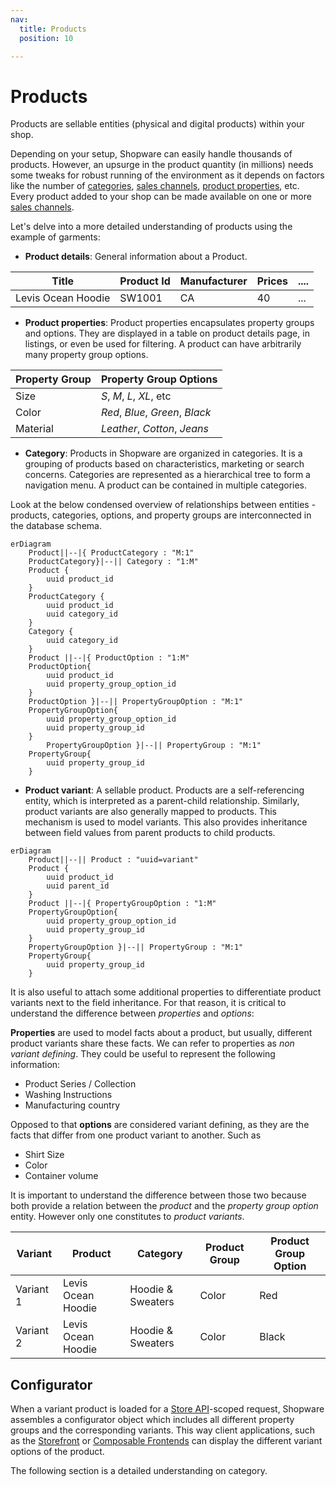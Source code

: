 ```yaml
---
nav:
  title: Products
  position: 10

---
```


# Products

Products are sellable entities (physical and digital products) within your shop.

Depending on your setup, Shopware can easily handle thousands of products. However, an upsurge in the product quantity (in millions) needs some tweaks for robust running of the environment as it depends on factors like the number of [categories](../../../concepts/commerce/catalog/categories), [sales channels](../../../concepts/commerce/catalog/sales-channels), [product properties](../../../concepts/commerce/catalog/products#property-groups--options), etc. Every product added to your shop can be made available on one or more [sales channels](../../../concepts/commerce/catalog/sales-channels).

Let's delve into a more detailed understanding of products using the example of garments:

* **Product details**: General information about a Product.

| Title | Product Id | Manufacturer | Prices | .... |
|-------|-----------|--------------|--------|----------|
| Levis Ocean Hoodie | SW1001 | CA | 40 | ... |

* **Product properties**: Product properties encapsulates property groups and options. They are displayed in a table on product details page, in listings, or even be used for filtering. A product can have arbitrarily many property group options.

| Property Group | Property Group Options |
|----------------|-----------------------|
| Size           |  *S*, *M*, *L*, *XL*, etc |
| Color          | *Red*, *Blue*, *Green*, *Black* |
| Material       | *Leather*, *Cotton*, *Jeans* |

* **Category**: Products in Shopware are organized in categories. It is a grouping of products based on characteristics, marketing or search concerns. Categories are represented as a hierarchical tree to form a navigation menu. A product can be contained in multiple categories.

Look at the below condensed overview of relationships between entities - products, categories, options, and property groups are interconnected in the database schema.

```mermaid
erDiagram
    Product||--|{ ProductCategory : "M:1"
    ProductCategory}|--|| Category : "1:M"
    Product {
        uuid product_id
    }
    ProductCategory {
        uuid product_id 
        uuid category_id 
    }
    Category {
        uuid category_id
    }
    Product ||--|{ ProductOption : "1:M"
    ProductOption{
        uuid product_id
        uuid property_group_option_id
    }
    ProductOption }|--|| PropertyGroupOption : "M:1"
    PropertyGroupOption{
        uuid property_group_option_id
        uuid property_group_id
    }
        PropertyGroupOption }|--|| PropertyGroup : "M:1"
    PropertyGroup{
        uuid property_group_id
    }
```

* **Product variant**: A sellable product. Products are a self-referencing entity, which is interpreted as a parent-child relationship. Similarly, product variants are also generally mapped to products. This mechanism is used to model variants. This also provides inheritance between field values from parent products to child products.

```mermaid
erDiagram
    Product||--|| Product : "uuid=variant"
    Product {
        uuid product_id
        uuid parent_id
    }
    Product ||--|{ PropertyGroupOption : "1:M"
    PropertyGroupOption{
        uuid property_group_option_id
        uuid property_group_id
    }
    PropertyGroupOption }|--|| PropertyGroup : "M:1"
    PropertyGroup{
        uuid property_group_id
    }
```

It is also useful to attach some additional properties to differentiate product variants next to the field inheritance. For that reason, it is critical to understand the difference between *properties* and *options*:

**Properties** are used to model facts about a product, but usually, different product variants share these facts. We can refer to properties as *non variant defining*. They could be useful to represent the following information:

* Product Series / Collection
* Washing Instructions
* Manufacturing country

Opposed to that **options** are considered variant defining, as they are the facts that differ from one product variant to another. Such as

* Shirt Size
* Color
* Container volume

It is important to understand the difference between those two because both provide a relation between the *product* and the *property group option* entity. However only one constitutes to *product variants*.

| Variant | Product | Category | Product Group | Product Group Option |
|---------|---------|----------|---------------|----------------------|
| Variant 1 | Levis Ocean Hoodie | Hoodie & Sweaters | Color | Red |
| Variant 2 | Levis Ocean Hoodie | Hoodie & Sweaters | Color | Black |

## Configurator

When a variant product is loaded for a [Store API](../../api/store-api)-scoped request, Shopware assembles a configurator object which includes all different property groups and the corresponding variants. This way client applications, such as the [Storefront](../../../guides/plugins/plugins/storefront/) or [Composable Frontends](../../../../frontends) can display the different variant options of the product.

The following section is a detailed understanding on category.
